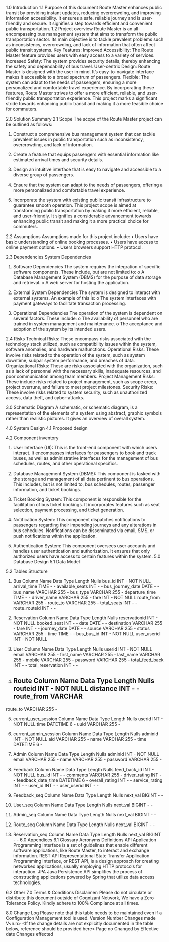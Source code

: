 
1.0	Introduction
1.1	Purpose of this document
Route Master enhances public transit by providing instant updates, reducing overcrowding, and improving information accessibility. It ensures a safe, reliable journey and is user-friendly and secure. It signifies a step towards efficient and convenient public transportation.
1.2	Project overview
Route Master is an all-encompassing bus management system that aims to transform the public transportation sector. Its main objective is to tackle prevalent problems such as inconsistency, overcrowding, and lack of information that often affect public transit systems.
Key Features:
Improved Accessibility: The Route Master feature provides users with easy access to a variety of services.
Increased Safety: The system provides security details, thereby enhancing the safety and dependability of bus travel.
User-centric Design: Route Master is designed with the user in mind. It’s easy-to-navigate interface makes it accessible to a broad spectrum of passengers.
Flexible: The system can adapt to the needs of passengers, ensuring a more personalized and comfortable travel experience.
By incorporating these features, Route Master strives to offer a more efficient, reliable, and user-friendly public transportation experience. This project marks a significant stride towards enhancing public transit and making it a more feasible choice for commuters.

2.0	Solution Summary
2.1	Scope
The scope of the Route Master project can be outlined as follows:
1.	Construct a comprehensive bus management system that can tackle prevalent issues in public transportation such as inconsistency, overcrowding, and lack of information.

2.	Create a feature that equips passengers with essential information like estimated arrival times and security details.

3.	Design an intuitive interface that is easy to navigate and accessible to a diverse group of passengers.

4.	Ensure that the system can adapt to the needs of passengers, offering a more personalized and comfortable travel experience.

5.	Incorporate the system with existing public transit infrastructure to guarantee smooth operation.
This project scope is aimed at transforming public transportation by making it more efficient, reliable, and user-friendly. It signifies a considerable advancement towards enhancing public transit and making it a more practical choice for commuters.

2.2	Assumptions
Assumptions made for this project include: 
•	Users have basic understanding of online booking processes. 
•	Users have access to online payment options. 
•	Users browsers support HTTP protocol. 

2.3	Dependencies
System Dependencies
1.	Software Dependencies
The system requires the integration of specific software components. These include, but are not limited to:
o	A Database Management System (DBMS) for the purpose of data storage and retrieval.
o	A web server for hosting the application.

2.	External System Dependencies
The system is designed to interact with external systems. An example of this is:
o	The system interfaces with payment gateways to facilitate transaction processing.
3.	Operational Dependencies
The operation of the system is dependent on several factors. These include:
o	The availability of personnel who are trained in system management and maintenance.
o	The acceptance and adoption of the system by its intended users.

2.4	Risks
Technical Risks: These encompass risks associated with the technology stack utilized, such as compatibility issues within the system, software anomalies, and hardware malfunctions.
Operational Risks: These involve risks related to the operation of the system, such as system downtime, subpar system performance, and breaches of data.
Organizational Risks: These are risks associated with the organization, such as a lack of personnel with the necessary skills, inadequate resources, and poor communication among team members.
Project Management Risks: These include risks related to project management, such as scope creep, project overruns, and failure to meet project milestones.
Security Risks: These involve risks related to system security, such as unauthorized access, data theft, and cyber-attacks.



3.0	Schematic Diagram
A schematic, or schematic diagram, is a representation of the elements of a system using abstract, graphic symbols rather than realistic pictures. It gives an overview of overall system.
 
 

 

 

 

 
4.0	System Design
4.1	Proposed design
 









4.2	Component inventory	 
1. User Interface (UI): This is the front-end component with which users interact. It encompasses interfaces for passengers to book and track buses, as well as administrative interfaces for the management of bus schedules, routes, and other operational specifics.

2. Database Management System (DBMS): This component is tasked with the storage and management of all data pertinent to bus operations. This includes, but is not limited to, bus schedules, routes, passenger information, and ticket bookings.

3. Ticket Booking System: This component is responsible for the facilitation of bus ticket bookings. It incorporates features such as seat selection, payment processing, and ticket generation.

4. Notification System: This component dispatches notifications to passengers regarding their impending journeys and any alterations in bus schedules. Notifications can be disseminated via email, SMS, or push notifications within the application.

5. Authentication System: This component oversees user accounts and handles user authentication and authorization. It ensures that only authorized users have access to certain features within the system.
5.0	Database Design
5.1	Data Model
 
5.2	Tables Structure
1.	Bus
 Column Name	Data Type	Length	Nulls
bus_id	INT	-	NOT NULL
arrival_time	TIME	-	-
available_seats	INT	-	-
bus_journey_date	DATE	-	-
bus_name	VARCHAR	255	-
bus_type	VARCHAR	255	-
departure_time	TIME	-	-
driver_name	VARCHAR	255	-
fare	INT	-	NOT NULL
route_from	VARCHAR	255	-
route_to	VARCHAR	255	-
total_seats	INT	-	-
route_routeid	INT	-	-

2.	Reservation
 Column Name	Data Type	Length	Nulls
reservationid	INT	-	NOT NULL
booked_seat	INT	-	-
date	DATE	- 	-
destination	VARCHAR	255	-
fare	INT	-	-
journey_date	DATE	-	-
source	VARCHAR	255	-
status	VARCHAR	255	-
time	TIME	-	-
bus_bus_id	INT	-	NOT NULL
user_userid	INT	-	NOT NULL

3. User
 Column Name	Data Type	Length	Nulls
userid	INT	-	NOT NULL
email	VARCHAR	255	-
first_name	VARCHAR	255	-
last_name	VARCHAR	255	-
mobile	VARCHAR	255	-
password	VARCHAR	255	-
total_feed_back	INT	-	-
total_reservation	INT	-	-


4.	Route
 Column Name	Data Type	Length	Nulls
routeid	INT	-	NOT NULL
distance	INT	-	-
route_from	VARCHAR	
	-
route_to	VARCHAR	255	-

5.	current_user_session
Column Name	Data Type	Length	Nulls
userid	INT	-	NOT NULL
time	DATETIME	6	-
uuid	VARCHAR	255	-

6.	current_admin_session 
Column Name	Data Type	Length	Nulls
adminid	INT	-	NOT NULL
aid	VARCHAR	255	-
name	VARCHAR	255	-
time	DATETIME	6	-




7.	Admin
Column Name	Data Type	Length	Nulls
adminid	INT	-	NOT NULL
email	VARCHAR	255	-
name	VARCHAR	255	-
password	VARCHAR	255	-

8.	Feedback
Column Name	Data Type	Length	Nulls
feed_back_id	INT	-	NOT NULL
bus_id	INT	-	-
comments	VARCHAR	255	-
driver_rating	INT	-	-
feedback_date_time	DATETIME	6	-
overall_rating	INT	-	-
service_rating 	INT	-	 -
user_id	INT	-	-
user_userid	INT	-	-






	
9.	Feedback_seq
Column Name	Data Type	Length	Nulls
next_val	BIGINT	-	-

10.	User_seq
Column Name	Data Type	Length	Nulls
next_val	BIGINT	-	-
	
11.	Admin_seq
Column Name	Data Type	Length	Nulls
next_val	BIGINT	-	-

12.	Route_seq
Column Name	Data Type	Length	Nulls
next_val	BIGINT	-	-

13.	Reservation_seq
Column Name	Data Type	Length	Nulls
next_val	BIGINT	-	-
6.0	Appendices
6.1	Glossary
Acronyms	Definitions
API	Application Programming Interface is a set of guidelines that enable different software applications, like Route Master, to interact and exchange information.
REST API	Representational State Transfer Application Programming Interface, or REST API, is a design approach for creating networked applications, usually employing HTTP protocols for interaction.
JPA	Java Persistence API simplifies the process of constructing applications powered by Spring that utilize data access technologies.











6.2	Other
7.0	Terms & Conditions
Disclaimer: Please do not circulate or distribute this document outside of Cognizant Network, We have a Zero Tolerance Policy. Kindly adhere to 100% Compliance at all times.   










8.0	Change Log
Please note that this table needs to be maintained even if a Configuration Management tool is used. 
	Version Number		Changes made
V<n.n>	<If the change details are not explicitly documented in the table below, reference should be provided here>
	Page no	Changed by	Effective date	Changes effected
				
				
				
				

